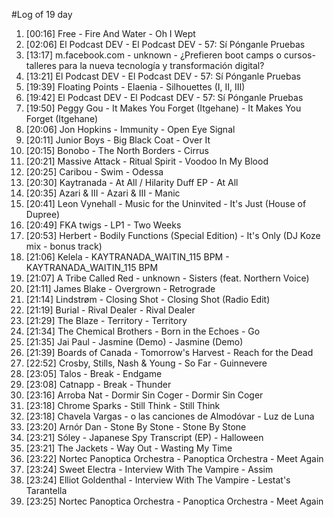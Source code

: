#Log of 19 day

1. [00:16] Free - Fire And Water - Oh I Wept
1. [02:06] El Podcast DEV - El Podcast DEV - 57: Sí Pónganle Pruebas
1. [13:17] m.facebook.com - unknown - ¿Prefieren boot camps o cursos-talleres para la nueva tecnología y transformación digital?
1. [13:21] El Podcast DEV - El Podcast DEV - 57: Sí Pónganle Pruebas
1. [19:39] Floating Points - Elaenia - Silhouettes (I, II, III)
1. [19:42] El Podcast DEV - El Podcast DEV - 57: Sí Pónganle Pruebas
1. [19:50] Peggy Gou - It Makes You Forget (Itgehane) - It Makes You Forget (Itgehane)
1. [20:06] Jon Hopkins - Immunity - Open Eye Signal
1. [20:11] Junior Boys - Big Black Coat - Over It
1. [20:15] Bonobo - The North Borders - Cirrus
1. [20:21] Massive Attack - Ritual Spirit - Voodoo In My Blood
1. [20:25] Caribou - Swim - Odessa
1. [20:30] Kaytranada - At All / Hilarity Duff EP - At All
1. [20:35] Azari & III - Azari & III - Manic
1. [20:41] Leon Vynehall - Music for the Uninvited - It's Just (House of Dupree)
1. [20:49] FKA twigs - LP1 - Two Weeks
1. [20:53] Herbert - Bodily Functions (Special Edition) - It's Only (DJ Koze mix - bonus track)
1. [21:06] Kelela - KAYTRANADA_WAITIN_115 BPM - KAYTRANADA_WAITIN_115 BPM
1. [21:07] A Tribe Called Red - unknown - Sisters (feat. Northern Voice)
1. [21:11] James Blake - Overgrown - Retrograde
1. [21:14] Lindstrøm - Closing Shot - Closing Shot (Radio Edit)
1. [21:19] Burial - Rival Dealer - Rival Dealer
1. [21:29] The Blaze - Territory - Territory
1. [21:34] The Chemical Brothers - Born in the Echoes - Go
1. [21:35] Jai Paul - Jasmine (Demo) - Jasmine (Demo)
1. [21:39] Boards of Canada - Tomorrow's Harvest - Reach for the Dead
1. [22:52] Crosby, Stills, Nash & Young - So Far - Guinnevere
1. [23:05] Talos - Break - Endgame
1. [23:08] Catnapp - Break - Thunder
1. [23:16] Arroba Nat - Dormir Sin Coger - Dormir Sin Coger
1. [23:18] Chrome Sparks - Still Think - Still Think
1. [23:18] Chavela Vargas - o las canciones de Almodóvar - Luz de Luna
1. [23:20] Arnór Dan - Stone By Stone - Stone By Stone
1. [23:21] Sóley - Japanese Spy Transcript (EP) - Halloween
1. [23:21] The Jackets - Way Out - Wasting My Time
1. [23:22] Nortec Panoptica Orchestra - Panoptica Orchestra - Meet Again
1. [23:24] Sweet Electra - Interview With The Vampire - Assim
1. [23:24] Elliot Goldenthal - Interview With The Vampire - Lestat's Tarantella
1. [23:25] Nortec Panoptica Orchestra - Panoptica Orchestra - Meet Again
